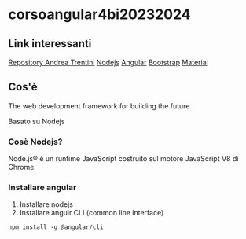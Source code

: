 # corsoangular4bi20232024

## Link interessanti

[Repository Andrea Trentini](https://github.com/andreatrentini/corsoangular4bi20232024)
[Nodejs](https://nodejs.org/it)
[Angular](https://angular.io/)
[Bootstrap](https://getbootstrap.com/)
[Material](https://material.angular.io/)

## Cos'è
The web development framework for building the future

Basato su Nodejs

### Cosè Nodejs?
Node.js® è un runtime JavaScript costruito sul motore JavaScript V8 di Chrome.

### Installare angular

1. Installare nodejs
2. Installare angulr CLI (common line interface)
```
npm install -g @angular/cli
```